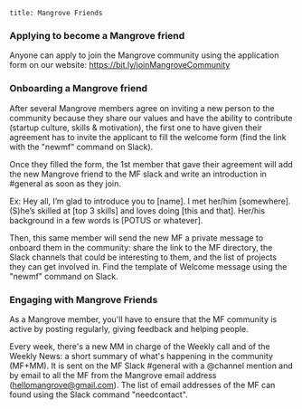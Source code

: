 ```
title: Mangrove Friends
```

### Applying to become a Mangrove friend

Anyone can apply to join the Mangrove community using the application form on our website: https://bit.ly/joinMangroveCommunity

### Onboarding a Mangrove friend

After several Mangrove members agree on inviting a new person to the community because they share our values and have the ability to contribute (startup culture, skills & motivation), the first one to have given their agreement has to invite the applicant to fill the welcome form (find the link with the "newmf" command on Slack).

Once they filled the form, the 1st member that gave their agreement will add the new Mangrove friend to the MF slack and write an introduction in #general as soon as they join.

Ex: Hey all, I’m glad to introduce you to [name]. I met her/him [somewhere]. (S)he’s skilled at [top 3 skills] and loves doing [this and that]. Her/his background in a few words is [POTUS or whatever].

Then, this same member will send the new MF a private message to onboard them in the community: share the link to the MF directory, the Slack channels that could be interesting to them, and the list of projects they can get involved in. Find the template of Welcome message using the "newmf" command on Slack.


### Engaging with Mangrove Friends

As a Mangrove member, you'll have to ensure that the MF community is active by posting regularly, giving feedback and helping people.

Every week, there's a new MM in charge of the Weekly call and of the Weekly News: a short summary of what's happening in the community (MF+MM). It is sent on the MF Slack #general with a @channel mention and by email to all the MF from the Mangrove email address (hellomangrove@gmail.com). The list of email addresses of the MF can found using the Slack command "needcontact".

